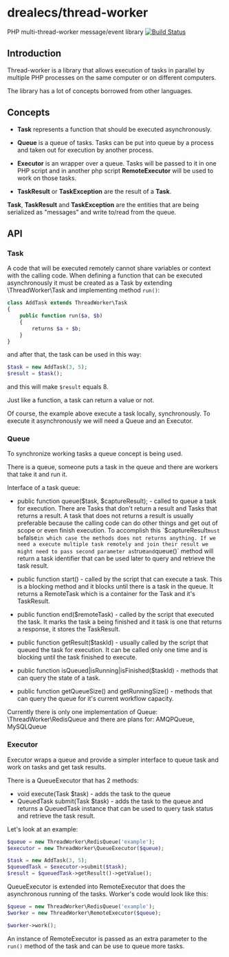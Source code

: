 drealecs/thread-worker
=============

PHP multi-thread-worker message/event library
[![Build Status](https://secure.travis-ci.org/drealecs/thread-worker.png?branch=master)](http://travis-ci.org/drealecs/thread-worker)

Introduction
------------

Thread-worker is a library that allows execution of tasks in parallel by multiple PHP processes
on the same computer or on different computers.

The library has a lot of concepts borrowed from other languages.



Concepts
--------

 - **Task** represents a function that should be executed asynchronously.

 - **Queue** is a queue of tasks. Tasks can be put into queue by a process and taken out for execution by another process.

 - **Executor** is an wrapper over a queue. Tasks will be passed to it in one PHP script and in another php script **RemoteExecutor** will be used to work on those tasks.

 - **TaskResult** or **TaskException** are the result of a **Task**.

**Task**, **TaskResult** and **TaskException** are the entities that are being serialized as "messages" and write to/read from the queue.

API
---

### Task

A code that will be executed remotely cannot share variables or context with the calling code. When defining a function
that can be executed asynchronously it must be created as a Task by extending \ThreadWorker\Task and implementing method `run()`:
``` php
class AddTask extends ThreadWorker\Task
{
    public function run($a, $b)
    {
        returns $a + $b;
    }
}
```
and after that, the task can be used in this way:
``` php
$task = new AddTask(3, 5);
$result = $task();
```
and this will make `$result` equals 8.

Just like a function, a task can return a value or not.

Of course, the example above execute a task locally, synchronously. To execute it asynchronously we will need a Queue and an Executor.

### Queue

To synchronize working tasks a queue concept is being used.

There is a queue, someone puts a task in the queue and there are workers that take it and run it.


Interface of a task queue:

 - public function queue($task, $captureResult); - called to queue a task for execution. There are Tasks that don't return a result and Tasks that returns a result.
A task that does not returns a result is usually preferable because the calling code can do other things and get out of scope or even finish execution.
To accomplish this `$captureResult` must be `false` in which case the methods does not returns anything.
If we need a execute multiple task remotely and join their result we might need to pass second parameter as `true` and `queue()` method will return a task
identifier that can be used later to query and retrieve the task result.

 - public function start() - called by the script that can execute a task. This is a blocking method and it blocks until there is a task in the queue.
It returns a RemoteTask which is a container for the Task and it's TaskResult.

 - public function end($remoteTask) - called by the script that executed the task. It marks the task a being finished and it task is one that returns
a response, it stores the TaskResult.

 - public function getResult($taskId) - usually called by the script that queued the task for execution. It can be called only one time and is blocking
until the task finished to execute.

 - public function isQueued|isRunning|isFinished($taskId) - methods that can query the state of a task.

 - public function getQueueSize() and getRunningSize() - methods that can query the queue for it's current workflow capacity.

Currently there is only one implementation of Queue: \ThreadWorker\RedisQueue and there are plans for: AMQPQueue, MySQLQueue


### Executor

Executor wraps a queue and provide a simpler interface to queue task and work on tasks and get task results.

There is a QueueExecutor that has 2 methods:

 - void execute(Task $task) - adds the task to the queue
 - QueuedTask submit(Task $task) - adds the task to the queue and returns a QueuedTask instance that can be used to query task status and retrieve the task result.

Let's look at an example:

``` php
$queue = new ThreadWorker\RedisQueue('example');
$executor = new ThreadWorker\QueueExecutor($queue);

$task = new AddTask(3, 5);
$queuedTask = $executor->submit($task);
$result = $queuedTask->getResult()->getValue();
```

QueueExecutor is extended into RemoteExecutor that does the asynchronous running of the tasks.
Worker's code would look like this:

``` php
$queue = new ThreadWorker\RedisQueue('example');
$worker = new ThreadWorker\RemoteExecutor($queue);

$worker->work();
```

An instance of RemoteExecutor is passed as an extra parameter to the `run()` method of the task and can be use to queue more tasks.
